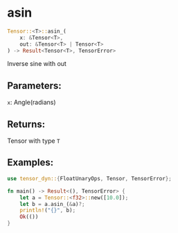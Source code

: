 # asin
```rust
Tensor::<T>::asin_(
    x: &Tensor<T>, 
    out: &Tensor<T> | Tensor<T>
) -> Result<Tensor<T>, TensorError>
```
Inverse sine with out
## Parameters:
`x`: Angle(radians)
## Returns:
Tensor with type `T`
## Examples:
```rust
use tensor_dyn::{FloatUnaryOps, Tensor, TensorError};

fn main() -> Result<(), TensorError> {
    let a = Tensor::<f32>::new([10.0]);
    let b = a.asin_(&a)?;
    println!("{}", b);
    Ok(())
}
```